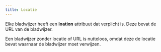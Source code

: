 ```yaml
---
title: Locatie
---
```


Elke bladwijzer heeft een **loation** attribuut dat verplicht is. Deze bevat de URL van de bladwijzer.

Een bladwijzer zonder locatie of URL is nutteloos, omdat deze de locatie bevat waarnaar de bladwijzer moet verwijzen.

